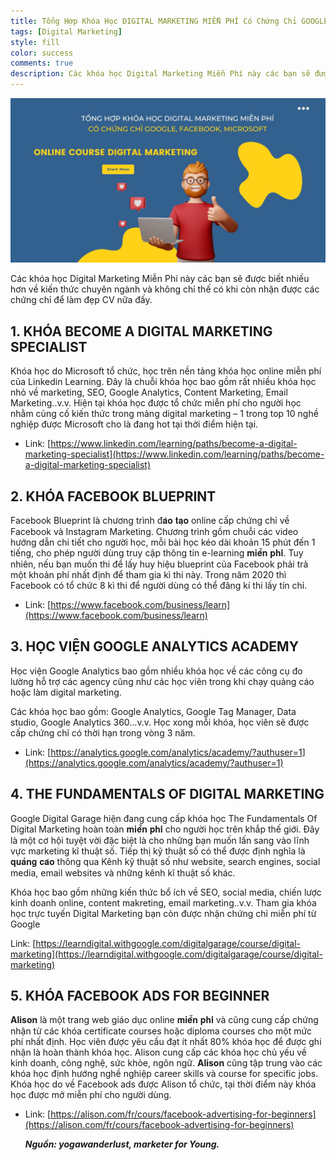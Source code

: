```yaml
---
title: Tổng Hợp Khóa Học DIGITAL MARKETING MIỄN PHÍ Có Chứng Chỉ GOOGLE, FACEBOOK, MICROSOFT
tags: [Digital Marketing]
style: fill
color: success
comments: true
description: Các khóa học Digital Marketing Miễn Phí này các bạn sẽ được biết nhiều hơn về kiến thức chuyên ngành và không chỉ thế có khi còn nhận được các chứng chỉ để làm đẹp CV nữa đấy.
---
```


![Khóa Học DIGITAL MARKETING MIỄN PHÍ Có Chứng Chỉ GOOGLE, FACEBOOK, MICROSOFT](/assets/images/blog/digital-marketing/khoa-hoc-digital-marketing-mien-phi-co-chung-chi-google-facebook-microsoft.jpg)

Các khóa học Digital Marketing Miễn Phí này các bạn sẽ được biết nhiều hơn về kiến thức chuyên ngành và không chỉ thế có khi còn nhận được các chứng chỉ để làm đẹp CV nữa đấy.

## 1. KHÓA BECOME A DIGITAL MARKETING SPECIALIST

Khóa học do Microsoft tổ chức, học trên nền tảng khóa học online miễn phí của Linkedin Learning.
Đây là chuỗi khóa học bao gồm rất nhiều khóa học nhỏ về marketing, SEO, Google Analytics, Content Marketing, Email Marketing..v.v. Hiện tại khóa học được tổ chức miễn phí cho người học nhằm củng cố kiến thức trong mảng digital marketing – 1 trong top 10 nghề nghiệp được Microsoft cho là đang hot tại thời điểm hiện tại.

- Link: [https://www.linkedin.com/learning/paths/become-a-digital-marketing-specialist](https://www.linkedin.com/learning/paths/become-a-digital-marketing-specialist)

## 2. KHÓA FACEBOOK BLUEPRINT

Facebook Blueprint là chương trình đ𝐚̀𝐨 𝐭𝐚̣𝐨 online cấp chứng chỉ về Facebook và Instagram Marketing. Chương trình gồm chuỗi các video hướng dẫn chi tiết cho người học, mỗi bài học kéo dài khoản 15 phút đến 1 tiếng, cho phép người dùng truy cập thông tin e-learning 𝐦𝐢𝐞̂̃𝐧 𝐩𝐡𝐢́.
Tuy nhiên, nếu bạn muốn thi để lấy huy hiệu blueprint của Facebook phải trả một khoản phí nhất định để tham gia kì thi này. Trong năm 2020 thì Facebook có tổ chức 8 kì thi để người dùng có thể đăng kí thi lấy tín chỉ.

- Link: [https://www.facebook.com/business/learn](https://www.facebook.com/business/learn)

## 3. HỌC VIỆN GOOGLE ANALYTICS ACADEMY

Học viện Google Analytics bao gồm nhiều khóa học về các công cụ đo lường hỗ trợ các agency cũng như các học viên trong khi chạy quảng cáo hoặc làm digital marketing.

Các khóa học bao gồm: Google Analytics, Google Tag Manager, Data studio, Google Analytics 360…v.v. Học xong mỗi khóa, học viên sẽ được cấp chứng chỉ có thời hạn trong vòng 3 năm.

- Link: [https://analytics.google.com/analytics/academy/?authuser=1](https://analytics.google.com/analytics/academy/?authuser=1)

## 4. THE FUNDAMENTALS OF DIGITAL MARKETING

Google Digital Garage hiện đang cung cấp khóa học The Fundamentals Of Digital Marketing hoàn toàn 𝐦𝐢𝐞̂̃𝐧 𝐩𝐡𝐢́ cho người học trên khắp thế giới.
Đây là một cơ hội tuyệt vời đặc biệt là cho những bạn muốn lấn sang vào lĩnh vực marketing kĩ thuật số.
Tiếp thị kỹ thuật số có thể được định nghĩa là 𝐪𝐮𝐚̉𝐧𝐠 𝐜𝐚́𝐨 thông qua Kênh kỹ thuật số như website, search engines, social media, email websites và những kênh kĩ thuật số khác.

Khóa học bao gồm những kiến thức bổ ích về SEO, social media, chiến lược kinh doanh online, content makreting, email marketing..v.v. Tham gia khóa học trực tuyến Digital Marketing bạn còn được nhận chứng chỉ miễn phí từ Google

Link: [https://learndigital.withgoogle.com/digitalgarage/course/digital-marketing](https://learndigital.withgoogle.com/digitalgarage/course/digital-marketing)

## 5. KHÓA FACEBOOK ADS FOR BEGINNER

**Alison** là một trang web giáo dục online 𝐦𝐢𝐞̂̃𝐧 𝐩𝐡𝐢́ và cũng cung cấp chứng nhận từ các khóa certificate courses hoặc diploma courses cho một mức phí nhất định.
Học viên được yêu cầu đạt ít nhất 80% khóa học để được ghi nhận là hoàn thành khóa học. Alison cung cấp các khóa học chủ yếu về kinh doanh, công nghệ, sức khỏe, ngôn ngữ. **Alison** cũng tập trung vào các khóa học định hướng nghề nghiệp career skills và course for specific jobs.
Khóa học do về Facebook ads được Alison tổ chức, tại thời điểm này khóa học được mở miễn phí cho người dùng.
- Link: [https://alison.com/fr/cours/facebook-advertising-for-beginners](https://alison.com/fr/cours/facebook-advertising-for-beginners)

	***Nguồn: yogawanderlust, marketer for Young.***